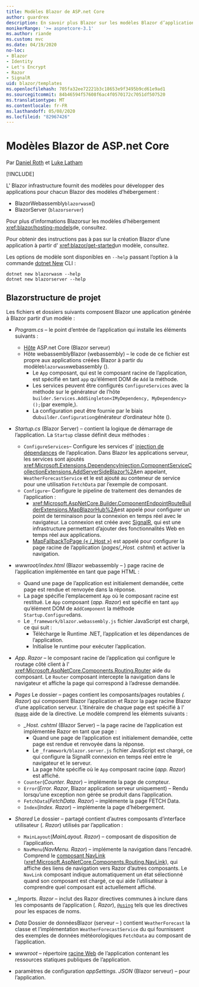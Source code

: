 ```yaml
---
title: Modèles Blazor de ASP.net Core
author: guardrex
description: En savoir plus Blazor sur les modèles Blazor d’application ASP.net Core et la structure de projet.
monikerRange: '>= aspnetcore-3.1'
ms.author: riande
ms.custom: mvc
ms.date: 04/19/2020
no-loc:
- Blazor
- Identity
- Let's Encrypt
- Razor
- SignalR
uid: blazor/templates
ms.openlocfilehash: 705fa32ee72221b3c18653e9f3495b9cd61e9ad1
ms.sourcegitcommit: 84b46594f57608f6ac4f0570172c7051df507520
ms.translationtype: MT
ms.contentlocale: fr-FR
ms.lasthandoff: 05/08/2020
ms.locfileid: "82967426"
---
```

# <a name="aspnet-core-blazor-templates"></a>Modèles Blazor de ASP.net Core

Par [Daniel Roth](https://github.com/danroth27) et [Luke Latham](https://github.com/guardrex)

[!INCLUDE[](~/includes/blazorwasm-preview-notice.md)]

L' Blazor infrastructure fournit des modèles pour développer des applications pour chacun Blazor des modèles d’hébergement :

* BlazorWebassembly`blazorwasm`()
* BlazorServer (`blazorserver`)

Pour plus d’informations Blazorsur les modèles d’hébergement <xref:blazor/hosting-models>de, consultez.

Pour obtenir des instructions pas à pas sur la création Blazor d’une application à partir d' <xref:blazor/get-started>un modèle, consultez.

Les options de modèle sont disponibles en `--help` passant l’option à la commande [dotnet New](/dotnet/core/tools/dotnet-new) CLI :

```dotnetcli
dotnet new blazorwasm --help
dotnet new blazorserver --help
```

## <a name="blazor-project-structure"></a>Blazorstructure de projet

Les fichiers et dossiers suivants composent Blazor une application générée à Blazor partir d’un modèle :

* *Program.cs* &ndash; le point d’entrée de l’application qui installe les éléments suivants :

  * [Hôte](xref:fundamentals/host/generic-host) ASP.net Core (Blazor serveur)
  * Hôte webassemblyBlazor (webassembly) &ndash; le code de ce fichier est propre aux applications créées Blazor à partir du modèle`blazorwasm`webassembly ().
    * Le `App` composant, qui est le composant racine de l’application, est spécifié en tant `app` qu’élément DOM de `Add` la méthode.
    * Les services peuvent être configurés `ConfigureServices` avec la méthode sur le générateur de l’hôte `builder.Services.AddSingleton<IMyDependency, MyDependency>();`(par exemple,).
    * La configuration peut être fournie par le biais du`builder.Configuration`générateur d’ordinateur hôte ().

* *Startup.cs* (Blazor Server) &ndash; contient la logique de démarrage de l’application. La `Startup` classe définit deux méthodes :

  * `ConfigureServices`&ndash; Configure les services d' [injection de dépendances](xref:fundamentals/dependency-injection) de l’application. Dans Blazor les applications serveur, les services sont ajoutés <xref:Microsoft.Extensions.DependencyInjection.ComponentServiceCollectionExtensions.AddServerSideBlazor%2A>en appelant, `WeatherForecastService` et le est ajouté au conteneur de service pour une utilisation `FetchData` par l’exemple de composant.
  * `Configure`&ndash; Configure le pipeline de traitement des demandes de l’application :
    * <xref:Microsoft.AspNetCore.Builder.ComponentEndpointRouteBuilderExtensions.MapBlazorHub%2A>est appelé pour configurer un point de terminaison pour la connexion en temps réel avec le navigateur. La connexion est créée avec [SignalR](xref:signalr/introduction), qui est une infrastructure permettant d’ajouter des fonctionnalités Web en temps réel aux applications.
    * [MapFallbackToPage (« /_Host »)](xref:Microsoft.AspNetCore.Builder.RazorPagesEndpointRouteBuilderExtensions.MapFallbackToPage*) est appelé pour configurer la page racine de l’application (*pages/_Host. cshtml*) et activer la navigation.

* *wwwroot/index.html* (Blazor webassembly &ndash; ) page racine de l’application implémentée en tant que page HTML :
  * Quand une page de l’application est initialement demandée, cette page est rendue et renvoyée dans la réponse.
  * La page spécifie l’emplacement `App` où le composant racine est restitué. Le `App` composant (*app. Razor*) est spécifié en tant `app` qu’élément DOM de `AddComponent` la méthode `Startup.Configure`dans.
  * Le `_framework/blazor.webassembly.js` fichier JavaScript est chargé, ce qui suit :
    * Télécharge le Runtime .NET, l’application et les dépendances de l’application.
    * Initialise le runtime pour exécuter l’application.

* *App. Razor* &ndash; le composant racine de l’application qui configure le routage côté client à l' <xref:Microsoft.AspNetCore.Components.Routing.Router> aide du composant. Le `Router` composant intercepte la navigation dans le navigateur et affiche la page qui correspond à l’adresse demandée.

* *Pages* Le dossier &ndash; pages contient les composants/pages routables *(. Razor*) qui composent Blazor l’application et Razor la page racine Blazor d’une application serveur. L’itinéraire de chaque page est spécifié à l' [`@page`](xref:mvc/views/razor#page) aide de la directive. Le modèle comprend les éléments suivants :
  * *_Host. cshtml* (Blazor Server) &ndash; la page racine de l’application est implémentée Razor en tant que page :
    * Quand une page de l’application est initialement demandée, cette page est rendue et renvoyée dans la réponse.
    * Le `_framework/blazor.server.js` fichier JavaScript est chargé, ce qui configure la SignalR connexion en temps réel entre le navigateur et le serveur.
    * La page hôte spécifie où le `App` composant racine (*app. Razor*) est affiché.
  * `Counter`(*Counter. Razor*) &ndash; implémente la page de compteur.
  * `Error`(*Error. Razor*, Blazor application serveur uniquement) &ndash; Rendu lorsqu’une exception non gérée se produit dans l’application.
  * `FetchData`(*FetchData. Razor*) &ndash; implémente la page FETCH Data.
  * `Index`(*Index. Razor*) &ndash; implémente la page d’hébergement.

* *Shared* Le dossier &ndash; partagé contient d’autres composants d’interface utilisateur (*. Razor*) utilisés par l’application :
  * `MainLayout`(*MainLayout. Razor*) &ndash; composant de disposition de l’application.
  * `NavMenu`(*NavMenu. Razor*) &ndash; implémente la navigation dans l’encadré. Comprend le [composant NavLink](xref:blazor/routing#navlink-component) (<xref:Microsoft.AspNetCore.Components.Routing.NavLink>), qui affiche des liens de navigation vers Razor d’autres composants. Le `NavLink` composant indique automatiquement un état sélectionné quand son composant est chargé, ce qui aide l’utilisateur à comprendre quel composant est actuellement affiché.

* *_Imports. Razor* &ndash; inclut des Razor directives communes à inclure dans les composants de l’application (*. Razor*), [`@using`](xref:mvc/views/razor#using) tels que les directives pour les espaces de noms.

* *Data* Dossier de donnéesBlazor (serveur &ndash; ) contient `WeatherForecast` la classe et l’implémentation `WeatherForecastService` du qui fournissent des exemples de données météorologiques `FetchData` au composant de l’application.

* *wwwroot* &ndash; répertoire [racine Web](xref:fundamentals/index#web-root) de l’application contenant les ressources statiques publiques de l’application.

* paramètres de configuration *appSettings. JSON* (Blazor serveur) &ndash; pour l’application.
